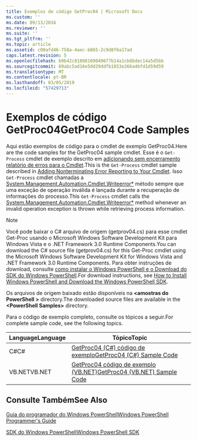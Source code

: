 ```yaml
---
title: Exemplos de código GetProc04 | Microsoft Docs
ms.custom: ''
ms.date: 09/13/2016
ms.reviewer: ''
ms.suite: ''
ms.tgt_pltfrm: ''
ms.topic: article
ms.assetid: c00afd46-758a-4aec-b865-2c9d8f6a17ad
caps.latest.revision: 5
ms.openlocfilehash: b9b42c818981090496f7b14a1cb8bdec14a5d5bb
ms.sourcegitcommit: 69abc5ad16e5dd29ddfb1853e266a4bfd1d59d59
ms.translationtype: MT
ms.contentlocale: pt-BR
ms.lasthandoff: 03/05/2019
ms.locfileid: "57429713"
---
```

# <a name="getproc04-code-samples"></a><span data-ttu-id="4b48a-102">Exemplos de código GetProc04</span><span class="sxs-lookup"><span data-stu-id="4b48a-102">GetProc04 Code Samples</span></span>

<span data-ttu-id="4b48a-103">Aqui estão exemplos de código para o cmdlet de exemplo GetProc04.</span><span class="sxs-lookup"><span data-stu-id="4b48a-103">Here are the code samples for the GetProc04 sample cmdlet.</span></span> <span data-ttu-id="4b48a-104">Esse é o `Get-Process` cmdlet de exemplo descrito em [adicionando sem encerramento relatório de erros para o Cmdlet](../cmdlet/adding-non-terminating-error-reporting-to-your-cmdlet.md).</span><span class="sxs-lookup"><span data-stu-id="4b48a-104">This is the `Get-Process` cmdlet sample described in [Adding Nonterminating Error Reporting to Your Cmdlet](../cmdlet/adding-non-terminating-error-reporting-to-your-cmdlet.md).</span></span> <span data-ttu-id="4b48a-105">Isso `Get-Process` cmdlet chamadas a [System.Management.Automation.Cmdlet.Writeerror\*](/dotnet/api/System.Management.Automation.Cmdlet.WriteError) método sempre que uma exceção de operação inválida é lançada durante a recuperação de informações do processo.</span><span class="sxs-lookup"><span data-stu-id="4b48a-105">This `Get-Process` cmdlet calls the [System.Management.Automation.Cmdlet.Writeerror\*](/dotnet/api/System.Management.Automation.Cmdlet.WriteError) method whenever an invalid operation exception is thrown while retrieving process information.</span></span>

> [!NOTE]
> <span data-ttu-id="4b48a-106">Você pode baixar o C# arquivo de origem (getprov04.cs) para esse cmdlet Get-Proc usando o Microsoft Windows Software Development Kit para Windows Vista e o .NET Framework 3.0 Runtime Components.</span><span class="sxs-lookup"><span data-stu-id="4b48a-106">You can download the C# source file (getprov04.cs) for this Get-Proc cmdlet using the Microsoft Windows Software Development Kit for Windows Vista and .NET Framework 3.0 Runtime Components.</span></span> <span data-ttu-id="4b48a-107">Para obter instruções de download, consulte [como instalar o Windows PowerShell e o Download do SDK do Windows PowerShell](/powershell/developer/installing-the-windows-powershell-sdk).</span><span class="sxs-lookup"><span data-stu-id="4b48a-107">For download instructions, see [How to Install Windows PowerShell and Download the Windows PowerShell SDK](/powershell/developer/installing-the-windows-powershell-sdk).</span></span>
>
> <span data-ttu-id="4b48a-108">Os arquivos de origem baixado estão disponíveis na  **\<amostras do PowerShell >** directory.</span><span class="sxs-lookup"><span data-stu-id="4b48a-108">The downloaded source files are available in the **\<PowerShell Samples>** directory.</span></span>

<span data-ttu-id="4b48a-109">Para o código de exemplo completo, consulte os tópicos a seguir.</span><span class="sxs-lookup"><span data-stu-id="4b48a-109">For complete sample code, see the following topics.</span></span>

|<span data-ttu-id="4b48a-110">Language</span><span class="sxs-lookup"><span data-stu-id="4b48a-110">Language</span></span>|<span data-ttu-id="4b48a-111">Tópico</span><span class="sxs-lookup"><span data-stu-id="4b48a-111">Topic</span></span>|
|--------------|-----------|
|<span data-ttu-id="4b48a-112">C#</span><span class="sxs-lookup"><span data-stu-id="4b48a-112">C#</span></span>|[<span data-ttu-id="4b48a-113">GetProc04 (C#) código de exemplo</span><span class="sxs-lookup"><span data-stu-id="4b48a-113">GetProc04 (C#) Sample Code</span></span>](./getproc04-csharp-sample-code.md)|
|<span data-ttu-id="4b48a-114">VB.NET</span><span class="sxs-lookup"><span data-stu-id="4b48a-114">VB.NET</span></span>|[<span data-ttu-id="4b48a-115">GetProc04 código de exemplo (VB.NET)</span><span class="sxs-lookup"><span data-stu-id="4b48a-115">GetProc04 (VB.NET) Sample Code</span></span>](./getproc04-vb-net-sample-code.md)|

## <a name="see-also"></a><span data-ttu-id="4b48a-116">Consulte Também</span><span class="sxs-lookup"><span data-stu-id="4b48a-116">See Also</span></span>

[<span data-ttu-id="4b48a-117">Guia do programador do Windows PowerShell</span><span class="sxs-lookup"><span data-stu-id="4b48a-117">Windows PowerShell Programmer's Guide</span></span>](./windows-powershell-programmer-s-guide.md)

[<span data-ttu-id="4b48a-118">SDK do Windows PowerShell</span><span class="sxs-lookup"><span data-stu-id="4b48a-118">Windows PowerShell SDK</span></span>](../windows-powershell-reference.md)